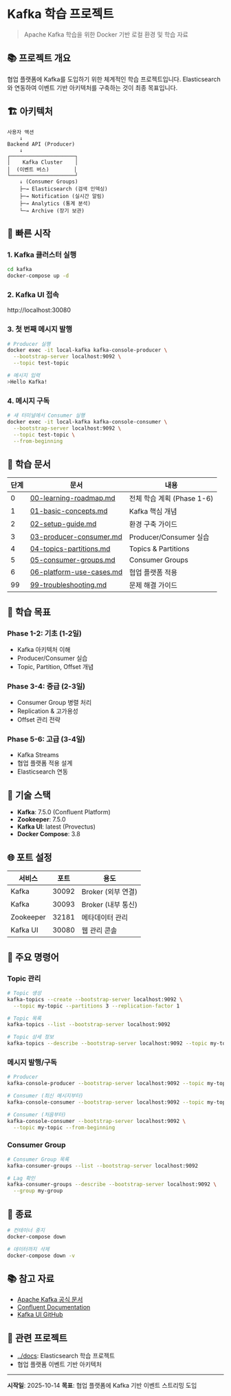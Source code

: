 # Kafka 학습 프로젝트

> Apache Kafka 학습을 위한 Docker 기반 로컬 환경 및 학습 자료

## 📚 프로젝트 개요

협업 플랫폼에 Kafka를 도입하기 위한 체계적인 학습 프로젝트입니다.
Elasticsearch와 연동하여 이벤트 기반 아키텍처를 구축하는 것이 최종 목표입니다.

## 🏗️ 아키텍처

```
사용자 액션
    ↓
Backend API (Producer)
    ↓
┌─────────────────────┐
│    Kafka Cluster    │
│  (이벤트 버스)        │
└─────────────────────┘
    ↓ (Consumer Groups)
    ├─→ Elasticsearch (검색 인덱싱)
    ├─→ Notification (실시간 알림)
    ├─→ Analytics (통계 분석)
    └─→ Archive (장기 보관)
```

## 🚀 빠른 시작

### 1. Kafka 클러스터 실행
```bash
cd kafka
docker-compose up -d
```

### 2. Kafka UI 접속
http://localhost:30080

### 3. 첫 번째 메시지 발행
```bash
# Producer 실행
docker exec -it local-kafka kafka-console-producer \
  --bootstrap-server localhost:9092 \
  --topic test-topic

# 메시지 입력
>Hello Kafka!
```

### 4. 메시지 구독
```bash
# 새 터미널에서 Consumer 실행
docker exec -it local-kafka kafka-console-consumer \
  --bootstrap-server localhost:9092 \
  --topic test-topic \
  --from-beginning
```

## 📖 학습 문서

| 단계 | 문서 | 내용 |
|------|------|------|
| 0 | [00-learning-roadmap.md](./docs/00-learning-roadmap.md) | 전체 학습 계획 (Phase 1-6) |
| 1 | [01-basic-concepts.md](./docs/01-basic-concepts.md) | Kafka 핵심 개념 |
| 2 | [02-setup-guide.md](./docs/02-setup-guide.md) | 환경 구축 가이드 |
| 3 | [03-producer-consumer.md](./docs/03-producer-consumer.md) | Producer/Consumer 실습 |
| 4 | [04-topics-partitions.md](./docs/04-topics-partitions.md) | Topics & Partitions |
| 5 | [05-consumer-groups.md](./docs/05-consumer-groups.md) | Consumer Groups |
| 6 | [06-platform-use-cases.md](./docs/06-platform-use-cases.md) | 협업 플랫폼 적용 |
| 99 | [99-troubleshooting.md](./docs/99-troubleshooting.md) | 문제 해결 가이드 |

## 🎯 학습 목표

### Phase 1-2: 기초 (1-2일)
- Kafka 아키텍처 이해
- Producer/Consumer 실습
- Topic, Partition, Offset 개념

### Phase 3-4: 중급 (2-3일)
- Consumer Group 병렬 처리
- Replication & 고가용성
- Offset 관리 전략

### Phase 5-6: 고급 (3-4일)
- Kafka Streams
- 협업 플랫폼 적용 설계
- Elasticsearch 연동

## 🔧 기술 스택

- **Kafka**: 7.5.0 (Confluent Platform)
- **Zookeeper**: 7.5.0
- **Kafka UI**: latest (Provectus)
- **Docker Compose**: 3.8

## 🌐 포트 설정

| 서비스 | 포트 | 용도 |
|--------|------|------|
| Kafka | 30092 | Broker (외부 연결) |
| Kafka | 30093 | Broker (내부 통신) |
| Zookeeper | 32181 | 메타데이터 관리 |
| Kafka UI | 30080 | 웹 관리 콘솔 |

## 📝 주요 명령어

### Topic 관리
```bash
# Topic 생성
kafka-topics --create --bootstrap-server localhost:9092 \
  --topic my-topic --partitions 3 --replication-factor 1

# Topic 목록
kafka-topics --list --bootstrap-server localhost:9092

# Topic 상세 정보
kafka-topics --describe --bootstrap-server localhost:9092 --topic my-topic
```

### 메시지 발행/구독
```bash
# Producer
kafka-console-producer --bootstrap-server localhost:9092 --topic my-topic

# Consumer (최신 메시지부터)
kafka-console-consumer --bootstrap-server localhost:9092 --topic my-topic

# Consumer (처음부터)
kafka-console-consumer --bootstrap-server localhost:9092 \
  --topic my-topic --from-beginning
```

### Consumer Group
```bash
# Consumer Group 목록
kafka-consumer-groups --list --bootstrap-server localhost:9092

# Lag 확인
kafka-consumer-groups --describe --bootstrap-server localhost:9092 \
  --group my-group
```

## 🛑 종료

```bash
# 컨테이너 중지
docker-compose down

# 데이터까지 삭제
docker-compose down -v
```

## 📚 참고 자료

- [Apache Kafka 공식 문서](https://kafka.apache.org/documentation/)
- [Confluent Documentation](https://docs.confluent.io/)
- [Kafka UI GitHub](https://github.com/provectus/kafka-ui)

## 🤝 관련 프로젝트

- [../docs](../docs): Elasticsearch 학습 프로젝트
- 협업 플랫폼 이벤트 기반 아키텍처

---

**시작일**: 2025-10-14
**목표**: 협업 플랫폼에 Kafka 기반 이벤트 스트리밍 도입
